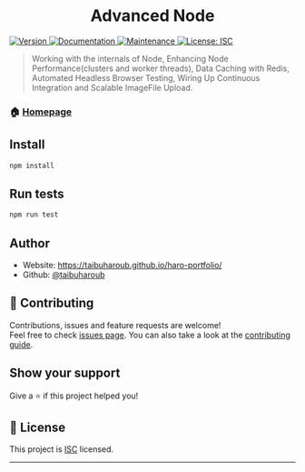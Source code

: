<h1 align="center">Advanced Node </h1>
<p>
  <a href="https://www.npmjs.com/package/advanced-node" target="_blank">
    <img alt="Version" src="https://img.shields.io/npm/v/advanced-node.svg">
  </a>
  <a href="https://github.com/taibuharoub/advanced-node#readme" target="_blank">
    <img alt="Documentation" src="https://img.shields.io/badge/documentation-yes-brightgreen.svg" />
  </a>
  <a href="https://github.com/taibuharoub/advanced-node/graphs/commit-activity" target="_blank">
    <img alt="Maintenance" src="https://img.shields.io/badge/Maintained%3F-yes-green.svg" />
  </a>
  <a href="https://github.com/taibuharoub/advanced-node/blob/master/LICENSE" target="_blank">
    <img alt="License: ISC" src="https://img.shields.io/github/license/taibuharoub/advanced-node" />
  </a>
</p>

> Working with the internals of Node, Enhancing Node Performance(clusters and worker threads), Data Caching with Redis, Automated Headless Browser Testing, Wiring Up Continuous Integration and Scalable ImageFile Upload.

### 🏠 [Homepage](https://github.com/taibuharoub/advanced-node#readme)

## Install

```sh
npm install
```

## Run tests

```sh
npm run test
```

## Author

* Website: https://taibuharoub.github.io/haro-portfolio/
* Github: [@taibuharoub](https://github.com/taibuharoub)

## 🤝 Contributing

Contributions, issues and feature requests are welcome!<br />Feel free to check [issues page](https://github.com/taibuharoub/advanced-node/issues). You can also take a look at the [contributing guide](https://github.com/taibuharoub/advanced-node/blob/master/CONTRIBUTING.md).

## Show your support

Give a ⭐️ if this project helped you!

## 📝 License

This project is [ISC](https://github.com/taibuharoub/advanced-node/blob/master/LICENSE) licensed.

***
